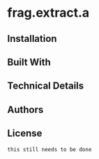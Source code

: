 # frag.extract.a

## Installation

## Built With

## Technical Details

## Authors

## License
```
this still needs to be done
```
